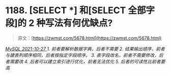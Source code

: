 <!--yml
category: 未分类
date: 0001-01-01 00:00:00
-->

# 1188\. [SELECT *] 和[SELECT 全部字段]的 2 种写法有何优缺点?

> 原文：[https://zwmst.com/5678.html](https://zwmst.com/5678.html)

   [ *MySQL* ](https://zwmst.com/mysql)*[ <time datetime="2021-10-28T01:28:13+08:00"> 2021-10-27 </time> ](https://zwmst.com/5678.html)  1.  前者要解析数据字典，后者不需要
2.  结果输出顺序，前者与建表列顺序相同，后者按指定字段顺序。
3.  表字段改名，前者不需要修改，后者需要改
4.  后者可以建立索引进行优化，前者无法优化
5.  后者的可读性比前者要高*